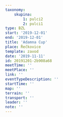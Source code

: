 ```yaml
---
taxonomy:
    skupina:
        1: pulci2
        2: pulci1
type: BZL
start: '2019-12-01'
end: '2019-12-01'
title: 'Adamna Cup'
place: Řečkovice
template: zavod
date: '2019-11-11'
id: 20191201-2b908a68
meetTime: ''
meetPlace: ''
link: ''
eventTypeDescription: ''
startTime: ''
map: ''
terrain: ''
transport: ''
leader: ''
note: ''
---
```

